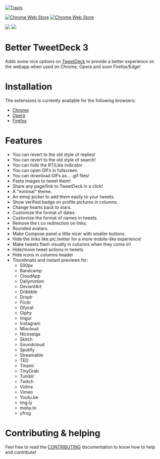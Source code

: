 [![Travis](https://img.shields.io/travis/eramdam/BetterTweetDeck.svg)](https://travis-ci.org/eramdam/BetterTweetDeck/)

[![Chrome Web Store](https://img.shields.io/chrome-web-store/v/micblkellenpbfapmcpcfhcoeohhnpob.svg)](https://chrome.google.com/webstore/detail/bettertweetdeck-3/micblkellenpbfapmcpcfhcoeohhnpob) [![Chrome Web Store](https://img.shields.io/chrome-web-store/d/micblkellenpbfapmcpcfhcoeohhnpob.svg)](https://chrome.google.com/webstore/detail/bettertweetdeck-3/micblkellenpbfapmcpcfhcoeohhnpob)

![](https://img.shields.io/twitter/follow/bettertdeck.svg?style=social&label=Follow) [![](https://img.shields.io/badge/paypal-donate-yellow.svg)](https://www.paypal.com/cgi-bin/webscr?cmd=_donations&business=XK9SQ6ZDE9UF2&lc=US&item_name=Damien%20Erambert&currency_code=USD&bn=PP%2dDonationsBF%3abtn_donate_SM%2egif%3aNonHosted)


# Better TweetDeck 3

Adds some nice options on [TweetDeck](http://tweetdeck.twitter.com) to provide a better experience on the webapp when used on Chrome, Opera and soon Firefox/Edge!

# Installation

The extensions is currently available for the following browsers:
- [Chrome](https://chrome.google.com/webstore/detail/bettertweetdeck-3/micblkellenpbfapmcpcfhcoeohhnpob)
- [Opera](https://addons.opera.com/en/extensions/details/bettertweetdeck/)
- [Firefox](https://addons.mozilla.org/en-US/firefox/addon/better-tweetdeck-17/)

# Features

- You can revert to the old style of replies!
- You can revert to the old style of search!
- You can hide the RT/Like indicator
- You can open GIFs in fullscreen
- You can download GIFs as... .gif files!
- Paste images to tweet them!
- Share any page/link to TweetDeck in a click!
- A "minimal" theme.
- An emoji picker to add them easily to your tweets.
- Show verified badge on profile pictures in columns.
- Change hearts back to stars.
- Customize the format of dates.
- Customize the format of names in tweets.
- Remove the t.co redirection on links.
- Rounded avatars.
- Make Compose panel a little nicer with smaller buttons.
- Hide the links like pic.twitter for a more mobile-like experience!
- Make tweets flash visually in columns when they come in!
- Hide/move tweet actions in tweets
- Hide icons in columns header
- Thumbnails and instant previews for:
  - 500px
  - Bandcamp
  - CloudApp
  - Dailymotion
  - DeviantArt
  - Dribbble
  - Droplr
  - Flickr
  - Gfycat
  - Giphy
  - Imgur
  - Instagram
  - Mixcloud
  - Nicoseiga
  - Skitch
  - Soundcloud
  - Spotify
  - Streamable
  - TED
  - Tinami
  - TinyGrab
  - Tumblr
  - Twitch
  - Vidme
  - Vimeo
  - Youtu.be
  - img.ly
  - moby.to
  - yfrog


# Contributing & helping

Feel free to read the [CONTRIBUTING](./CONTRIBUTING.md) documentation to know how to help and contribute!
